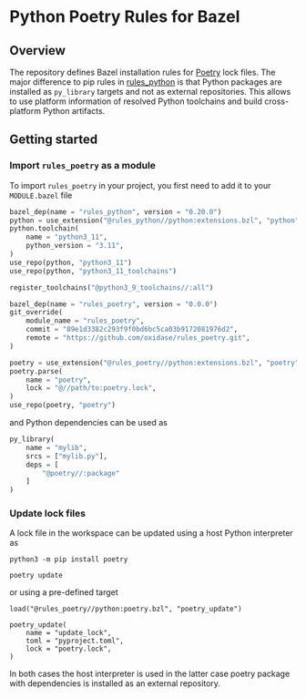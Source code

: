 # Python Poetry Rules for Bazel

## Overview

The repository defines Bazel installation rules for [Poetry](https://github.com/python-poetry/poetry) lock files.
The major difference to pip rules in [rules_python](https://github.com/bazelbuild/rules_python) is that Python packages are installed as `py_library` targets and not as external repositories.
This allows to use platform information of resolved Python toolchains and build cross-platform Python artifacts.


## Getting started

### Import `rules_poetry` as a module

To import `rules_poetry` in your project, you first need to add it to your `MODULE.bazel` file

```python
bazel_dep(name = "rules_python", version = "0.20.0")
python = use_extension("@rules_python//python:extensions.bzl", "python")
python.toolchain(
    name = "python3_11",
    python_version = "3.11",
)
use_repo(python, "python3_11")
use_repo(python, "python3_11_toolchains")

register_toolchains("@python3_9_toolchains//:all")

bazel_dep(name = "rules_poetry", version = "0.0.0")
git_override(
    module_name = "rules_poetry",
    commit = "89e1d3382c293f9f0bd6bc5ca03b9172081976d2",
    remote = "https://github.com/oxidase/rules_poetry.git",
)

poetry = use_extension("@rules_poetry//python:extensions.bzl", "poetry")
poetry.parse(
    name = "poetry",
    lock = "@//path/to:poetry.lock",
)
use_repo(poetry, "poetry")
```

and Python dependencies can be used as

```python
py_library(
    name = "mylib",
    srcs = ["mylib.py"],
    deps = [
        "@poetry//:package"
    ]
)
```


### Update lock files

A lock file in the workspace can be updated using a host Python interpreter as
```
python3 -m pip install poetry

poetry update
```

or using a pre-defined target
```
load("@rules_poetry//python:poetry.bzl", "poetry_update")

poetry_update(
    name = "update_lock",
    toml = "pyproject.toml",
    lock = "poetry.lock",
)
```

In both cases the host interpreter is used in the latter case poetry package with dependencies is installed as an external repository.
